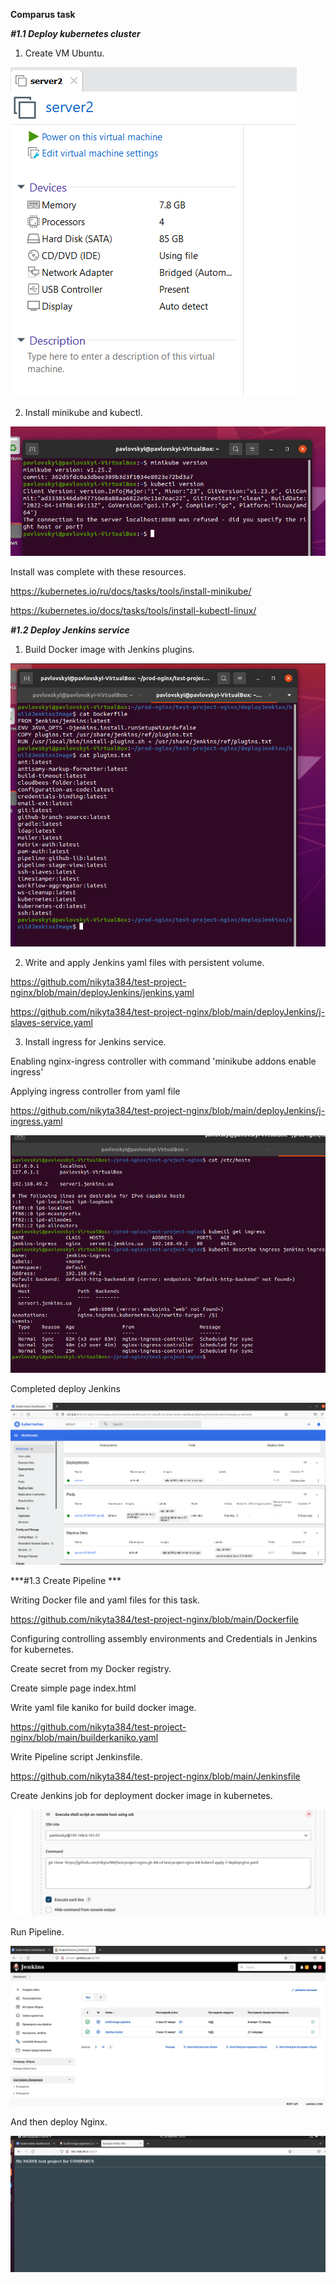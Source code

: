 **Comparus task**

***#1.1 Deploy kubernetes cluster***

1. Create VM Ubuntu.

![](https://github.com/nikyta384/picture/blob/main/1.png)

2. Install minikube and kubectl.

![](https://github.com/nikyta384/picture/blob/main/2.png)

Install was complete with these resources.

https://kubernetes.io/ru/docs/tasks/tools/install-minikube/

https://kubernetes.io/docs/tasks/tools/install-kubectl-linux/

***#1.2 Deploy Jenkins service***

1. Build Docker image with Jenkins plugins.

![](https://github.com/nikyta384/picture/blob/main/5.png)

2. Write and apply Jenkins yaml files with persistent volume.

https://github.com/nikyta384/test-project-nginx/blob/main/deployJenkins/jenkins.yaml

https://github.com/nikyta384/test-project-nginx/blob/main/deployJenkins/j-slaves-service.yaml 

3. Install ingress for Jenkins service.

Enabling nginx-ingress controller with command 'minikube addons enable ingress'

Applying ingress controller from yaml file

https://github.com/nikyta384/test-project-nginx/blob/main/deployJenkins/j-ingress.yaml

![](https://github.com/nikyta384/picture/blob/main/7.png)

Completed deploy Jenkins

![](https://github.com/nikyta384/picture/blob/main/3.png)

***#1.3 Create Pipeline ***

Writing Docker file and yaml files for this task.

https://github.com/nikyta384/test-project-nginx/blob/main/Dockerfile

Configuring controlling assembly environments and Credentials in Jenkins for kubernetes.

Create secret from my Docker registry.

Create simple page index.html 

Write yaml file kaniko for build docker image.

https://github.com/nikyta384/test-project-nginx/blob/main/builderkaniko.yaml

Write Pipeline script Jenkinsfile.

https://github.com/nikyta384/test-project-nginx/blob/main/Jenkinsfile

Create Jenkins job for deployment docker image in kubernetes.

![](https://github.com/nikyta384/picture/blob/main/8.png)

Run Pipeline.

![](https://github.com/nikyta384/picture/blob/main/4.png)

And then deploy Nginx.

![](https://github.com/nikyta384/picture/blob/main/6.png)
